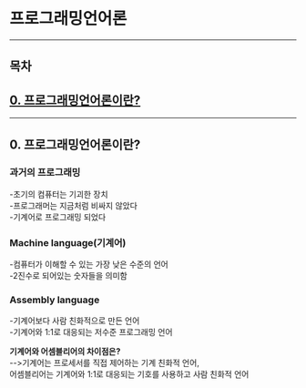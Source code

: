# 프로그래밍언어론
---
## 목차
## [0. 프로그래밍언어론이란?](#0-프로그래밍언어론이란)
---
## 0. 프로그래밍언어론이란?

### 과거의 프로그래밍
-초기의 컴퓨터는 기괴한 장치  
-프로그래머는 지금처럼 비싸지 않았다  
-기계어로 프로그래밍 되었다  

### Machine language(기계어)
-컴퓨터가 이해할 수 있는 가장 낮은 수준의 언어  
-2진수로 되어있는 숫자들을 의미함  

### Assembly language
-기계어보다 사람 친화적으로 만든 언어  
-기계어와 1:1로 대응되는 저수준 프로그래밍 언어  

**기계어와 어셈블리어의 차이점은?**  
-->기계어는 프로세서를 직접 제어하는 기계 친화적 언어,  
   어셈블리어는 기계어와 1:1로 대응되는 기호를 사용하고 사람 친화적 언어